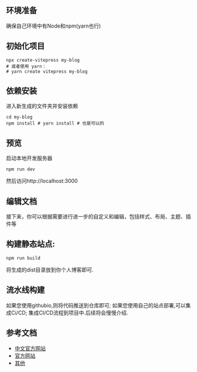 
## 环境准备
确保自己环境中有Node和npm(yarn也行)

## 初始化项目
```shell
npx create-vitepress my-blog
# 或者使用 yarn：
# yarn create vitepress my-blog
```

## 依赖安装
进入新生成的文件夹并安装依赖
```shell
cd my-blog
npm install # yarn install # 也是可以的
```

## 预览
启动本地开发服务器
```shell
npm run dev   
```
然后访问http://localhost:3000

## 编辑文档
接下来，你可以根据需要进行进一步的自定义和编辑，包括样式、布局、主题、插件等

## 构建静态站点:
```shell
npm run build
```
将生成的dist目录放到你个人博客即可.

## 流水线构建
如果您使用githubio,则将代码推送到仓库即可;
如果您使用自己的站点部署,可以集成Ci/CD;
集成CI/CD流程到项目中.后续将会慢慢介绍.

## 参考文档
* [中文官方网站](https://vitejs.cn/vitepress/)
* [官方网站](https://vitepress.dev/)
* [其他](https://vitepress.dev/reference/site-config)